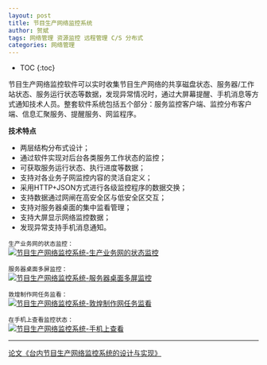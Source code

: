 ```yaml
---
layout: post
title: 节目生产网络监控系统
author: 贺斌
tags: 网络管理 资源监控 远程管理 C/S 分布式
categories: 网络管理
---
```


* TOC
{:toc}

节目生产网络监控软件可以实时收集节目生产网络的共享磁盘状态、服务器/工作站状态、服务运行状态等数据，发现异常情况时，通过大屏幕提醒、手机消息等方式通知技术人员。整套软件系统包括五个部分：服务监控客户端、监控分布客户端、信息汇聚服务、提醒服务、网监程序。

**技术特点**

- 两层结构分布式设计；
- 通过软件实现对后台各类服务工作状态的监控；
- 可获取服务运行状态、执行进度等数据；
- 支持对各业务子网监控内容的灵活自定义；
- 采用HTTP+JSON方式进行各级监控程序的数据交换；
- 支持数据通过网闸在高安全区与低安全区交互；
- 支持对服务器桌面的集中监看管理；
- 支持大屏显示网络监控数据；
- 发现异常支持手机消息通知。

`生产业务网的状态监控：`<br/>
<a data-fancybox="gallery" href="{{'/节目生产网络监控系统-生产业务网的状态监控.png' | prepend: site.imgrepo }}">
    <img src="{{'/small/节目生产网络监控系统-生产业务网的状态监控.jpg' | prepend: site.imgrepo }}" alt="节目生产网络监控系统-生产业务网的状态监控" />
</a>

`服务器桌面多屏监控：`<br/>
<a data-fancybox="gallery" href="{{'/节目生产网络监控系统-服务器桌面多屏监控.png' | prepend: site.imgrepo }}">
    <img src="{{'/small/节目生产网络监控系统-服务器桌面多屏监控.jpg' | prepend: site.imgrepo }}" alt="节目生产网络监控系统-服务器桌面多屏监控" />
</a>

`敦煌制作网任务监看：`<br/>
<a data-fancybox="gallery" href="{{'/节目生产网络监控系统-敦煌制作网任务监看.png' | prepend: site.imgrepo }}">
    <img src="{{'/small/节目生产网络监控系统-敦煌制作网任务监看.jpg' | prepend: site.imgrepo }}" alt="节目生产网络监控系统-敦煌制作网任务监看" />
</a>

`在手机上查看监控状态：`<br/>
<a data-fancybox="gallery" href="{{'/节目生产网络监控系统-手机上查看.jpg' | prepend: site.imgrepo }}">
    <img src="{{'/small/节目生产网络监控系统-手机上查看.jpg' | prepend: site.imgrepo }}" alt="节目生产网络监控系统-手机上查看" />
</a>

---

[论文《台内节目生产网络监控系统的设计与实现》][论文地址]


[论文地址]:https://kns.cnki.net/kcms/detail/detail.aspx?filename=DSZM201901019&dbcode=CJFQ&dbname=CJFD2019&v=nObC302BMhD21XqCtCQ9Stk2bf5wgPBgvJ0kQdhJdu14j5CA2wSagVogRMLoMmDP